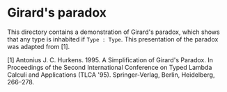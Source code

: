 # Girard's paradox

This directory contains a demonstration of Girard's paradox, which shows that any type is inhabited if `Type : Type`. This presentation of the paradox was adapted from [1].

[1] Antonius J. C. Hurkens. 1995. A Simplification of Girard's Paradox. In Proceedings of the Second International Conference on Typed Lambda Calculi and Applications (TLCA '95). Springer-Verlag, Berlin, Heidelberg, 266–278.
